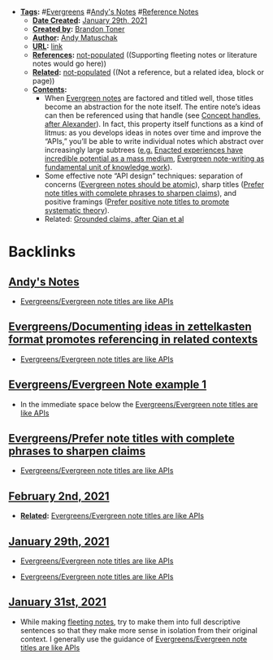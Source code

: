 - **[Tags](<../Tags.md>):** #[Evergreens](<../Evergreens.md>) #[Andy's Notes](<../Andy's Notes.md>) #[Reference Notes](<../Reference Notes.md>)
    - **[Date Created](<../Date Created.md>):** [January 29th, 2021](<../January 29th, 2021.md>)
    - **[Created by](<../Created by.md>):** [Brandon Toner](<../Brandon Toner.md>)
    - **[Author](<../Author.md>):** [Andy Matuschak](<../Andy Matuschak.md>)
    - **[URL](<../URL.md>):** [link](https://notes.andymatuschak.org/About_these_notes?stackedNotes=z3SjnvsB5aR2ddsycyXofbYR7fCxo7RmKW2be&stackedNotes=z6cFzJWgj9vZpnrQsjrZ8yCNREzCTgyFeVZTb&stackedNotes=z6M8kex6kDF2FT6MWqAMDQddsqUr8sphLmyy1&stackedNotes=z6bci25mVUBNFdVWSrQNKr6u7AZ1jFzfTVbMF&stackedNotes=z3XP5GRmd9z1D2qCE7pxUvbeSVeQuMiqz9x1C)
    - **[References](<../References.md>):** [not-populated](<../not-populated.md>) ((Supporting fleeting notes or literature notes would go here))
    - **[Related](<../Related.md>):** [not-populated](<../not-populated.md>) ((Not a reference, but a related idea, block or page))
    - **[Contents](<../Contents.md>):** 
        - When [Evergreen notes](https://notes.andymatuschak.org/z4SDCZQeRo4xFEQ8H4qrSqd68ucpgE6LU155C) are factored and titled well, those titles become an abstraction for the note itself. The entire note’s ideas can then be referenced using that handle (see [Concept handles, after Alexander](https://notes.andymatuschak.org/z5vA4vw86DKNq22xt6pRWhumeRmSzwV6hxRHE)). In fact, this property itself functions as a kind of litmus: as you develops ideas in notes over time and improve the “APIs,” you’ll be able to write individual notes which abstract over increasingly large subtrees ([e.g.](<../e.g..md>) [Enacted experiences have incredible potential as a mass medium](https://notes.andymatuschak.org/z6oXuXLZ7Wq1eBqskyfph2wz9gjohQUKSBFzx), [Evergreen note-writing as fundamental unit of knowledge work](https://notes.andymatuschak.org/z3SjnvsB5aR2ddsycyXofbYR7fCxo7RmKW2be)).
        - Some effective note “API design” techniques: separation of concerns ([Evergreen notes should be atomic](https://notes.andymatuschak.org/z4Rrmh17vMBbauEGnFPTZSK3UmdsGExLRfZz1)), sharp titles ([Prefer note titles with complete phrases to sharpen claims](https://notes.andymatuschak.org/z3KmNj3oKKSTJfqdfSEBzTQiCVGoC4GfK3rYW)), and positive framings ([Prefer positive note titles to promote systematic theory](https://notes.andymatuschak.org/z8T6sLNco2benUMgcXUXeJh35eW2obP48DoPp)).
        - Related: [Grounded claims, after Qian et al](https://notes.andymatuschak.org/z8D1DJ4663xTUx2P3ztA8hM5FsmtbYmgRfPnC)

# Backlinks
## [Andy's Notes](<Andy's Notes.md>)
- [Evergreens/Evergreen note titles are like APIs](<../Evergreens/Evergreen note titles are like APIs.md>)

## [Evergreens/Documenting ideas in zettelkasten format promotes referencing in related contexts](<Evergreens/Documenting ideas in zettelkasten format promotes referencing in related contexts.md>)
- [Evergreens/Evergreen note titles are like APIs](<../Evergreens/Evergreen note titles are like APIs.md>)

## [Evergreens/Evergreen Note example 1](<Evergreens/Evergreen Note example 1.md>)
- In the immediate space below the [Evergreens/Evergreen note titles are like APIs](<../Evergreens/Evergreen note titles are like APIs.md>)

## [Evergreens/Prefer note titles with complete phrases to sharpen claims](<Evergreens/Prefer note titles with complete phrases to sharpen claims.md>)
- [Evergreens/Evergreen note titles are like APIs](<../Evergreens/Evergreen note titles are like APIs.md>)

## [February 2nd, 2021](<February 2nd, 2021.md>)
- **[Related](<../Related.md>):** [Evergreens/Evergreen note titles are like APIs](<../Evergreens/Evergreen note titles are like APIs.md>)

## [January 29th, 2021](<January 29th, 2021.md>)
- [Evergreens/Evergreen note titles are like APIs](<../Evergreens/Evergreen note titles are like APIs.md>)

- [Evergreens/Evergreen note titles are like APIs](<../Evergreens/Evergreen note titles are like APIs.md>)

## [January 31st, 2021](<January 31st, 2021.md>)
- While making [fleeting notes](<../fleeting notes.md>), try to make them into full descriptive sentences so that they make more sense in isolation from their original context. I generally use the guidance of [Evergreens/Evergreen note titles are like APIs](<../Evergreens/Evergreen note titles are like APIs.md>)


